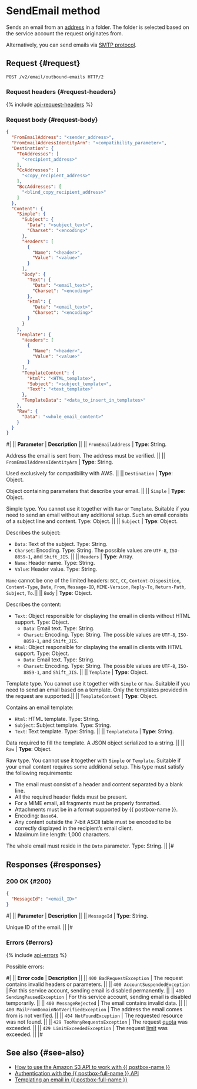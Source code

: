 # SendEmail method

Sends an email from an [address](../../concepts/glossary.md#adress) in a folder. The folder is selected based on the service account the request originates from.

Alternatively, you can send emails via [SMTP protocol](../../quickstart.md#smtp).

## Request {#request}

```http
POST /v2/email/outbound-emails HTTP/2
```

### Request headers {#request-headers}

{% include [api-request-headers](../../../_includes/postbox/api-request-headers.md) %}

### Request body {#request-body}

```json
{
  "FromEmailAddress": "<sender_address>",
  "FromEmailAddressIdentityArn": "<compatibility_parameter>",
  "Destination": {
    "ToAddresses": [
      "<recipient_address>"
    ],
    "CcAddresses": [
      "<copy_recipient_address>"
    ],
    "BccAddresses": [
      "<blind_copy_recipient_address>"
    ]
  },
  "Content": {
    "Simple": {
      "Subject": {
        "Data": "<subject_text>",
        "Charset": "<encoding>"
      },
      "Headers": [
        {
          "Name": "<header>",
          "Value": "<value>"
        }
      ],
      "Body": {
        "Text": {
          "Data": "<email_text>",
          "Charset": "<encoding>"
        },
        "Html": {
          "Data": "<email_text>",
          "Charset": "<encoding>"
        }
      }
    },
    "Template": {
      "Headers": [
        {
          "Name": "<header>",
          "Value": "<value>"
        }
      ],
      "TemplateContent": {
        "Html": "<HTML_template>",
        "Subject": "<subject_template>",
        "Text": "<text_template>"
      },
      "TemplateData": "<data_to_insert_in_templates>"
    },
    "Raw": {
      "Data": "<whole_email_content>"
    }
  }
}
```

#|
|| **Parameter** | **Description** ||
|| `FromEmailAddress` | **Type**: String.

Address the email is sent from. The address must be verified. ||
|| `FromEmailAddressIdentityArn` | **Type**: String.

Used exclusively for compatibility with AWS. ||
|| `Destination` | **Type**: Object.

Object containing parameters that describe your email. ||
|| `Simple` | **Type**: Object.

Simple type. You cannot use it together with `Raw` or `Template`. Suitable if you need to send an email without any additional setup. Such an email consists of a subject line and content. Type: Object. ||
|| `Subject` | **Type**: Object.

Describes the subject:
  * `Data`: Text of the subject. Type: String.
  * `Charset`: Encoding. Type: String. The possible values are `UTF-8`, `ISO-8859-1`, and `Shift_JIS`. ||
|| `Headers` | **Type**: Array.
  * `Name`: Header name. Type: String.
  * `Value`: Header value. Type: String. 

`Name` cannot be one of the limited headers: `BCC`, `CC`, `Content-Disposition`, `Content-Type`, `Date`, 
`From`, `Message-ID`, `MIME-Version`, `Reply-To`, `Return-Path`, `Subject`, `To`.||
|| `Body` | **Type**: Object.

Describes the content:
  * `Text`: Object responsible for displaying the email in clients without HTML support. Type: Object.
      * `Data`: Email text. Type: String.
      * `Charset`: Encoding. Type: String. The possible values are `UTF-8`, `ISO-8859-1`, and `Shift_JIS`.
  * `Html`: Object responsible for displaying the email in clients with HTML support. Type: Object.
      * `Data`: Email text. Type: String.
      * `Charset`: Encoding. Type: String. The possible values are `UTF-8`, `ISO-8859-1`, and `Shift_JIS`. ||
|| `Template` | **Type**: Object.

Template type. You cannot use it together with `Simple` or `Raw`. Suitable if you need to send an email based on a template. Only the templates provided in the request are supported.||
|| `TemplateContent` | **Type**: Object.

Contains an email template:
  * `Html`: HTML template. Type: String.
  * `Subject`: Subject template. Type: String.
  * `Text`: Text template. Type: String. ||
|| `TemplateData` | **Type**: String.

Data required to fill the template. A JSON object serialized to a string. ||
|| `Raw` | **Type**: Object.

Raw type. You cannot use it together with `Simple` or `Template`. Suitable if your email content requires some additional setup. This type must satisfy the following requirements:
  * The email must consist of a header and content separated by a blank line.
  * All the required header fields must be present.
  * For a MIME email, all fragments must be properly formatted.
  * Attachments must be in a format supported by {{ postbox-name }}.
  * Encoding: `Base64`.
  * Any content outside the 7-bit ASCII table must be encoded to be correctly displayed in the recipient’s email client.
  * Maximum line length: 1,000 characters.

The whole email must reside in the `Data` parameter. Type: String. ||
|#

## Responses {#responses}

### 200 OK {#200}

```json
{
  "MessageId": "<email_ID>"
}
```

#|
|| **Parameter** | **Description** ||
|| `MessageId` | **Type**: String.

Unique ID of the email. ||
|#

### Errors {#errors}

{% include [api-errors](../../../_includes/postbox/api-errors.md) %}

Possible errors:

#|
|| **Error code** | **Description** ||
|| `400 BadRequestException` | The request contains invalid headers or parameters. ||
|| `400 AccountSuspendedException` | For this service account, sending email is disabled permanently. ||
|| `400 SendingPausedException` | For this service account, sending email is disabled temporarily. ||
|| `400 MessageRejected` | The email contains invalid data. ||
|| `400 MailFromDomainNotVerifiedException` | The address the email comes from is not verified. ||
|| `404 NotFoundException` | The requested resource was not found. ||
|| `429 TooManyRequestsException` | The request [quota](../../concepts/limits.md#postbox-quotas) was exceeded. ||
|| `429 LimitExceededException` | The request [limit](../../concepts/limits.md) was exceeded. ||
|#

## See also {#see-also}

* [How to use the Amazon S3 API to work with {{ postbox-name }}](../index.md)
* [Authentication with the {{ postbox-full-name }} API](../../api-ref/authentication.md)
* [Templating an email in {{ postbox-full-name }}](../../operations/send-templated-email.md)